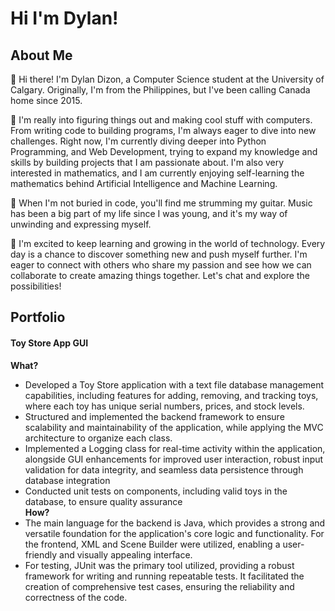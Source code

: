 # Hi I'm Dylan! #

## About Me ##
👋 Hi there! I'm Dylan Dizon, a Computer Science student at the University of Calgary. Originally, I'm from the Philippines, but I've been calling Canada home since 2015. 

🌟 I'm really into figuring things out and making cool stuff with computers. From writing code to building programs, I'm always eager to dive into new challenges. Right now, I'm currently diving deeper into Python Programming, and Web Development, trying to expand my knowledge and skills by building projects that I am passionate about. I'm also very interested in mathematics, and I am currently enjoying self-learning the mathematics behind Artificial Intelligence and Machine Learning. 

🎸 When I'm not buried in code, you'll find me strumming my guitar. Music has been a big part of my life since I was young, and it's my way of unwinding and expressing myself. 

🚀 I'm excited to keep learning and growing in the world of technology. Every day is a chance to discover something new and push myself further. I'm eager to connect with others who share my passion and see how we can collaborate to create amazing things together. Let's chat and explore the possibilities!

## Portfolio ##
#### Toy Store App GUI ####
**What?**
- Developed a Toy Store application with a text file database management capabilities, including features for adding, removing, and tracking toys, where each toy has unique serial numbers, prices, and stock levels.
- Structured and implemented the backend framework to ensure scalability and maintainability of the application, while applying the MVC architecture to organize each class.
- Implemented a Logging class for real-time activity within the application, alongside GUI enhancements for improved user interaction, robust input validation for data integrity, and seamless data persistence through database integration
- Conducted unit tests on components, including valid toys in the database, to ensure quality assurance <br>
**How?**
- The main language for the backend is Java, which provides a strong and versatile foundation for the application's core logic and functionality. For the frontend, XML and Scene Builder were utilized, enabling a user-friendly and visually appealing interface. 
- For testing, JUnit was the primary tool utilized, providing a robust framework for writing and running repeatable tests. It facilitated the creation of comprehensive test cases, ensuring the reliability and correctness of the code.
   
  
  
